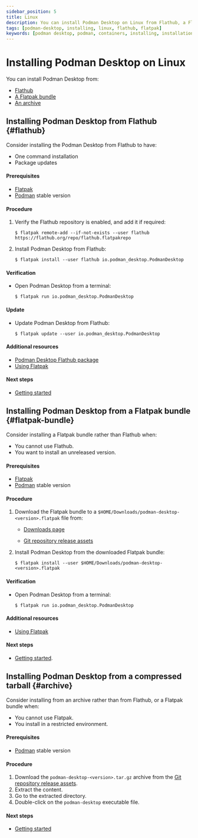 ```yaml
---
sidebar_position: 5
title: Linux
description: You can install Podman Desktop on Linux from Flathub, a Flatpak bundle, or a ZIP archive.
tags: [podman-desktop, installing, linux, flathub, flatpak]
keywords: [podman desktop, podman, containers, installing, installation, linux, flathub, flatpak]
---
```


# Installing Podman Desktop on Linux

You can install Podman Desktop from:

* [Flathub](#flathub)
* [A Flatpak bundle](#flatpak-bundle)
* [An archive](#archive)

## Installing Podman Desktop from Flathub {#flathub}

Consider installing the Podman Desktop from Flathub to have:

* One command installation
* Package updates

#### Prerequisites

* [Flatpak](https://flatpak.org/setup/)
* [Podman](https://podman.io/whatis.html) stable version

#### Procedure

1. Verify the Flathub repository is enabled, and add it if required:

    ```shell
    $ flatpak remote-add --if-not-exists --user flathub https://flathub.org/repo/flathub.flatpakrepo
    ```

2. Install Podman Desktop from Flathub:

    ```shell
    $ flatpak install --user flathub io.podman_desktop.PodmanDesktop
    ```

#### Verification

* Open Podman Desktop from a terminal:

  ```shell
  $ flatpak run io.podman_desktop.PodmanDesktop
  ```

#### Update

* Update Podman Desktop from Flathub:

  ```shell
  $ flatpak update --user io.podman_desktop.PodmanDesktop
  ```

#### Additional resources

* [Podman Desktop Flathub package](https://flathub.org/apps/details/io.podman_desktop.PodmanDesktop)
* [Using Flatpak](https://docs.flatpak.org/en/latest/using-flatpak.html)

#### Next steps

* [Getting started](../getting-started/getting-started)

## Installing Podman Desktop from a Flatpak bundle {#flatpak-bundle}

Consider installing a Flatpak bundle rather than Flathub when:

* You cannot use Flathub.
* You want to install an unreleased version.

#### Prerequisites

* [Flatpak](https://flatpak.org/setup/)
* [Podman](https://podman.io/whatis.html) stable version

#### Procedure

1. Download the Flatpak bundle to a `$HOME/Downloads/podman-desktop-<version>.flatpak` file from:

    * [Downloads page](../../../downloads/linux)

    * [Git repository release assets](https://github.com/containers/podman-desktop/releases)

2. Install Podman Desktop from the downloaded Flatpak bundle:

    ```shell
    $ flatpak install --user $HOME/Downloads/podman-desktop-<version>.flatpak 
    ```

#### Verification

* Open Podman Desktop from a terminal:

    ```shell
    $ flatpak run io.podman_desktop.PodmanDesktop
    ```

#### Additional resources

* [Using Flatpak](https://docs.flatpak.org/en/latest/using-flatpak.html)

#### Next steps

* [Getting started](../getting-started/getting-started).

## Installing Podman Desktop from a compressed tarball {#archive}

Consider installing from an archive rather than from Flathub, or a Flatpak bundle when:

* You cannot use Flatpak.
* You install in a restricted environment.

#### Prerequisites

* [Podman](https://podman.io/whatis.html) stable version

#### Procedure

1. Download the
   `podman-desktop-<version>.tar.gz` archive from the [Git repository release assets](https://github.com/containers/podman-desktop/releases).
2. Extract the content.
3. Go to the extracted directory.
4. Double-click on the `podman-desktop` executable file.

#### Next steps

* [Getting started](../getting-started/getting-started)
